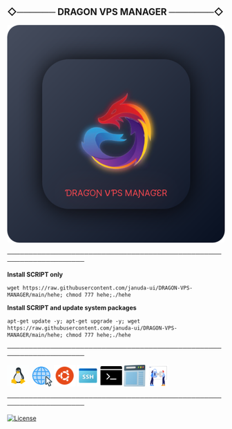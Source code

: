 
<h2>◇────── DRAGON VPS MANAGER ───────◇
</h2>

<p><center><img src="https://raw.githubusercontent.com/januda-ui/januda-ui/main/icons/dragonvps1.png" class="centerImage" alt="CH Logo"></center></p>

<p>────────────────────────────────────────────────────────────────────</p>


__Install SCRIPT only__

```
wget https://raw.githubusercontent.com/januda-ui/DRAGON-VPS-MANAGER/main/hehe; chmod 777 hehe;./hehe

```

__Install SCRIPT and update system packages__

```
apt-get update -y; apt-get upgrade -y; wget https://raw.githubusercontent.com/januda-ui/DRAGON-VPS-MANAGER/main/hehe; chmod 777 hehe;./hehe

```

────────────────────────────────────────────────────────────────────

 <p>    
<div class="div1">
  <span><img src="https://github.com/januda-ui/januda-ui/blob/main/icons/icons8-linux.gif?raw=true" alt=""width="50"height="50"/></span>
  <span><img src="https://github.com/januda-ui/januda-ui/blob/main/icons/icons8-internet.gif?raw=true" alt=""width="50"height="50"/></span>
  <span><img src="https://github.com/januda-ui/januda-ui/blob/main/icons/icons8-ubuntu-48.png?raw=true" alt=""width="50"height="50"/></span>
  <span><img src="https://github.com/januda-ui/januda-ui/blob/main/icons/icons8-ssh-48.png?raw=true" alt=""width="50"height="50"/></span>
  <span><img src="https://github.com/januda-ui/januda-ui/blob/main/icons/icons8-console-50.png?raw=true" alt=""width="50"height="50"/></span>
  <span><img src="https://github.com/januda-ui/januda-ui/blob/main/icons/business-3d-browser-1.png?raw=true" alt=""width="50"height="50"/></span>
  <span><img src="https://github.com/januda-ui/januda-ui/blob/main/icons/clip-internet-security.png?raw=true" alt=""width="50"height="50"/></span>
</div>
</p>
────────────────────────────────────────────────────────────────────

[![License](https://www.gnu.org/graphics/gplv3-127x51.png)](LICENSE)
